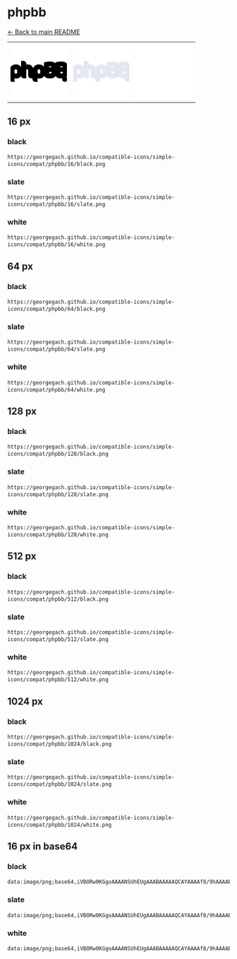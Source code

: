 # phpbb

[← Back to main README](../../README.md)

<table><tr>
  <td><img src="./128/black.png" width="128" alt="phpbb black icon" /></td>
  <td><img src="./128/slate.png" width="128" alt="phpbb slate icon" /></td>
  <td><img src="./128/white.png" width="128" alt="phpbb white icon" /></td>
</tr></table>

## 16 px

### black
```
https://georgegach.github.io/compatible-icons/simple-icons/compat/phpbb/16/black.png
```

### slate
```
https://georgegach.github.io/compatible-icons/simple-icons/compat/phpbb/16/slate.png
```

### white
```
https://georgegach.github.io/compatible-icons/simple-icons/compat/phpbb/16/white.png
```

## 64 px

### black
```
https://georgegach.github.io/compatible-icons/simple-icons/compat/phpbb/64/black.png
```

### slate
```
https://georgegach.github.io/compatible-icons/simple-icons/compat/phpbb/64/slate.png
```

### white
```
https://georgegach.github.io/compatible-icons/simple-icons/compat/phpbb/64/white.png
```

## 128 px

### black
```
https://georgegach.github.io/compatible-icons/simple-icons/compat/phpbb/128/black.png
```

### slate
```
https://georgegach.github.io/compatible-icons/simple-icons/compat/phpbb/128/slate.png
```

### white
```
https://georgegach.github.io/compatible-icons/simple-icons/compat/phpbb/128/white.png
```

## 512 px

### black
```
https://georgegach.github.io/compatible-icons/simple-icons/compat/phpbb/512/black.png
```

### slate
```
https://georgegach.github.io/compatible-icons/simple-icons/compat/phpbb/512/slate.png
```

### white
```
https://georgegach.github.io/compatible-icons/simple-icons/compat/phpbb/512/white.png
```

## 1024 px

### black
```
https://georgegach.github.io/compatible-icons/simple-icons/compat/phpbb/1024/black.png
```

### slate
```
https://georgegach.github.io/compatible-icons/simple-icons/compat/phpbb/1024/slate.png
```

### white
```
https://georgegach.github.io/compatible-icons/simple-icons/compat/phpbb/1024/white.png
```

## 16 px in base64

### black
```
data:image/png;base64,iVBORw0KGgoAAAANSUhEUgAAABAAAAAQCAYAAAAf8/9hAAAABmJLR0QA/wD/AP+gvaeTAAAAt0lEQVQ4je3QvU4CYRCF4UdDacIN2OkdcAFegttwZZQm9lTSaaMNpYHQWBA2GgmhgcYFf2AXtJlNKDaGgpK3mcl3zpyZfBw5KCdYIKnQmnjBEC30kOIGOjH4gAx5GBNMMcMAS0zwgTVe8Q0/uIu6wDM+Q3zHKIbX+MUGRfTFKWpY7Zz7FKYcZxEsAvsRXqBbBmxxHeJbnJiGqY5z3OILF7jHGI1ycYbLio9r47HiveQK83/0I/vyB0fAOvAUgSaoAAAAAElFTkSuQmCC
```

### slate
```
data:image/png;base64,iVBORw0KGgoAAAANSUhEUgAAABAAAAAQCAYAAAAf8/9hAAAABmJLR0QA/wD/AP+gvaeTAAABAUlEQVQ4je2RoUsDcQCFv/dzEwbKMMlALC5ZbSsGk8lk9O+w+lcY7WtrA2EaxLpsEMU75c4h7G6gbu52zyCCDEwa96UXXnnfgwV/Rt/BtuLnbIQ42lxf6/wsPSTZoaQT7AryOQotcN32paI074D3kK5lt4xqEncFOg72qaBK6SeCm6DMeBVUEzyCGorSfAzuYvYRU+BGeBtCMB4AH+CG0bKgCpSAgSWJWRCugCboa4/FRQkz8BS8AowlAbzb9AWvQIF05VJFMJTgA0l943uZHOnWokChjtjAOhO8KbBl6AIR9g7yhDjNRvEgb87bjdK8HadZ7zf7cTLcjZLhyz8cueATWdd5aRGv2+AAAAAASUVORK5CYII=
```

### white
```
data:image/png;base64,iVBORw0KGgoAAAANSUhEUgAAABAAAAAQCAYAAAAf8/9hAAAABmJLR0QA/wD/AP+gvaeTAAAAy0lEQVQ4je3QL08XcBSF8Q8/weRmZqNBovoCyCQpvDIiG91G0wKFrLOw4fabbo4ZhAKo/OehfIMB2NyMPPGec8/uPTzz/6hmqrNq7QFtvdqvvlQb1cdqWm2qtsfih+q0uh7GtepHdVR9rn5Vh9VJdVV9rc5nqgu8xyqucYBlTPATV5jHS8zhDuEFbieYxeVfF+/idoS9wsWYn+MTfuMGe7iZjMS3Q/yGE0yH6TUWsIU/WBzXfscbXBp/Lz1Q3Ltq54nSV6rjx/Rn/oF7/mOXpPr2IvEAAAAASUVORK5CYII=
```

